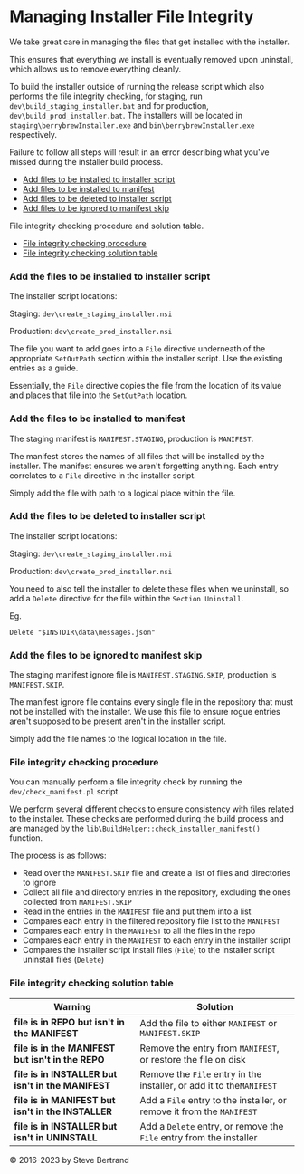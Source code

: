 ﻿# Managing Installer File Integrity

We take great care in managing the files that get installed with the installer.

This ensures that everything we install is eventually removed upon uninstall,
which allows us to remove everything cleanly.

To build the installer outside of running the release script which also performs
the file integrity checking, for staging, run `dev\build_staging_installer.bat`
and for production, `dev\build_prod_installer.bat`. The installers will be
located in `staging\berrybrewInstaller.exe` and `bin\berrybrewInstaller.exe`
respectively.

Failure to follow all steps will result in an error describing what you've
missed during the installer build process.

- [Add files to be installed to installer script](#add-the-files-to-be-installed-to-installer-script)
- [Add files to be installed to manifest](#add-the-files-to-be-installed-to-manifest)
- [Add files to be deleted to installer script](#add-the-files-to-be-deleted-to-installer-script)
- [Add files to be ignored to manifest skip](#add-the-files-to-be-ignored-to-manifest-skip)

File integrity checking procedure and solution table. 
 
- [File integrity checking procedure](#file-integrity-checking-procedure)
- [File integrity checking solution table](#file-integrity-checking-solution-table) 
 
### Add the files to be installed to installer script

The installer script locations:

Staging:    `dev\create_staging_installer.nsi`

Production: `dev\create_prod_installer.nsi`

The file you want to add goes into a `File` directive underneath of the
appropriate `SetOutPath` section within the installer script. Use the existing
entries as a guide.

Essentially, the `File` directive copies the file from the location of its
value and places that file into the `SetOutPath` location.

### Add the files to be installed to manifest

The staging manifest is `MANIFEST.STAGING`, production is `MANIFEST`.

The manifest stores the names of all files that will be installed by the
installer. The manifest ensures we aren't forgetting anything. Each entry
correlates to a `File` directive in the installer script.

Simply add the file with path to a logical place within the file.

### Add the files to be deleted to installer script

The installer script locations:

Staging:    `dev\create_staging_installer.nsi`

Production: `dev\create_prod_installer.nsi`

You need to also tell the installer to delete these files when we uninstall, so
add a `Delete` directive for the file within the `Section Uninstall`.

Eg.

    Delete "$INSTDIR\data\messages.json"

### Add the files to be ignored to manifest skip

The staging manifest ignore file is `MANIFEST.STAGING.SKIP`, production is
`MANIFEST.SKIP`.

The manifest ignore file contains every single file in the repository that must
not be installed with the installer. We use this file to ensure rogue entries
aren't supposed to be present aren't in the installer script.

Simply add the file names to the logical location in the file.

### File integrity checking procedure

You can manually perform a file integrity check by running the
`dev/check_manifest.pl` script.

We perform several different checks to ensure consistency with files related to
the installer. These checks are performed during the build process and are
managed by the `lib\BuildHelper::check_installer_manifest()` function.

The process is as follows:

- Read over the `MANIFEST.SKIP` file and create a list of files and directories
to ignore
- Collect all file and directory entries in the repository, excluding the ones
collected from `MANIFEST.SKIP`
- Read in the entries in the `MANIFEST` file and put them into a list
- Compares each entry in the filtered repository file list to the `MANIFEST`
- Compares each entry in the `MANIFEST` to all the files in the repo
- Compares each entry in the `MANIFEST` to each entry in the installer script
- Compares the installer script install files (`File`) to the installer script
uninstall files (`Delete`)

### File integrity checking solution table

|Warning|Solution|
|---|---|
| **file is in REPO but isn't in the MANIFEST** | Add the file to either `MANIFEST` or `MANIFEST.SKIP` |
| **file is in the MANIFEST but isn't in the REPO** | Remove the entry from `MANIFEST`, or restore the file on disk |
| **file is in INSTALLER but isn't in the MANIFEST** | Remove the `File` entry in the installer, or add it to the`MANIFEST` |
| **file is in MANIFEST but isn't in the INSTALLER** | Add a `File` entry to the installer, or remove it from the `MANIFEST` |
| **file is in INSTALLER but isn't in UNINSTALL** | Add a `Delete` entry, or remove the `File` entry from the installer |

&copy; 2016-2023 by Steve Bertrand